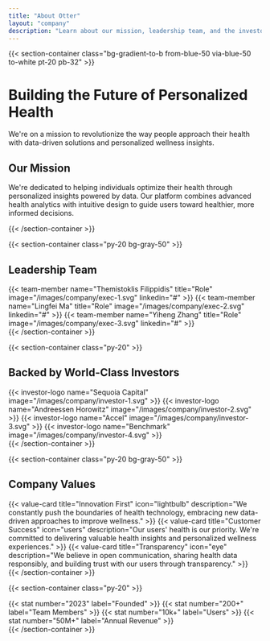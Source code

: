 ```yaml
---
title: "About Otter"
layout: "company"
description: "Learn about our mission, leadership team, and the investors backing our vision to optimize health and wellness through personalized data."
---
```


{{< section-container class="bg-gradient-to-b from-blue-50 via-blue-50 to-white pt-20 pb-32" >}}
    <div class="text-center">
        <h1 class="text-4xl md:text-5xl font-bold mb-6">Building the Future of Personalized Health</h1>
        <p class="text-xl text-gray-600 mb-16">We're on a mission to revolutionize the way people approach their health with data-driven solutions and personalized wellness insights.</p>
        <div class="max-w-3xl mx-auto bg-white rounded-xl shadow-sm p-8">
            <h2 class="text-3xl font-bold mb-4">Our Mission</h2>
            <p class="text-xl text-gray-600">
                We're dedicated to helping individuals optimize their health through personalized insights powered by data. Our platform combines advanced health analytics with intuitive design to guide users toward healthier, more informed decisions.
            </p>
        </div>
    </div>
{{< /section-container >}}

{{< section-container class="py-20 bg-gray-50" >}}
    <div class="max-w-6xl mx-auto">
        <h2 class="text-3xl font-bold text-center mb-12">Leadership Team</h2>
        <div class="grid grid-cols-1 md:grid-cols-3 gap-8">
            {{< team-member 
                name="Themistoklis Filippidis"
                title="Role"
                image="/images/company/exec-1.svg"
                linkedin="#"
            >}}
            {{< team-member 
                name="Lingfei Ma"
                title="Role"
                image="/images/company/exec-2.svg"
                linkedin="#"
            >}}
            {{< team-member 
                name="Yiheng Zhang"
                title="Role"
                image="/images/company/exec-3.svg"
                linkedin="#"
            >}}
        </div>
    </div>
{{< /section-container >}}

{{< section-container class="py-20" >}}
    <div class="max-w-6xl mx-auto">
        <h2 class="text-3xl font-bold text-center mb-12">Backed by World-Class Investors</h2>
        <div class="grid grid-cols-2 md:grid-cols-4 gap-8 items-center">
            {{< investor-logo name="Sequoia Capital" image="/images/company/investor-1.svg" >}}
            {{< investor-logo name="Andreessen Horowitz" image="/images/company/investor-2.svg" >}}
            {{< investor-logo name="Accel" image="/images/company/investor-3.svg" >}}
            {{< investor-logo name="Benchmark" image="/images/company/investor-4.svg" >}}
        </div>
    </div>
{{< /section-container >}}

{{< section-container class="py-20 bg-gray-50" >}}
    <div class="max-w-6xl mx-auto">
        <h2 class="text-3xl font-bold text-center mb-12">Company Values</h2>
        <div class="grid grid-cols-1 md:grid-cols-3 gap-8">
            {{< value-card 
                title="Innovation First"
                icon="lightbulb"
                description="We constantly push the boundaries of health technology, embracing new data-driven approaches to improve wellness."
            >}}
            {{< value-card 
                title="Customer Success"
                icon="users"
                description="Our users' health is our priority. We're committed to delivering valuable health insights and personalized wellness experiences."
            >}}
            {{< value-card 
                title="Transparency"
                icon="eye"
                description="We believe in open communication, sharing health data responsibly, and building trust with our users through transparency."
            >}}
        </div>
    </div>
{{< /section-container >}}

{{< section-container class="py-20" >}}
    <div class="max-w-6xl mx-auto">
        <div class="grid grid-cols-1 md:grid-cols-4 gap-8 text-center">
            {{< stat number="2023" label="Founded" >}}
            {{< stat number="200+" label="Team Members" >}}
            {{< stat number="10k+" label="Users" >}}
            {{< stat number="50M+" label="Annual Revenue" >}}
        </div>
    </div>
{{< /section-container >}}
